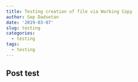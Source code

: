 ```yaml
---
title: Testing creation of file via Working Copy
author: Sep Dadsetan
date: '2019-03-07'
slug: testing
categories:
  - testing
tags:
  - testing
---
```


## Post test